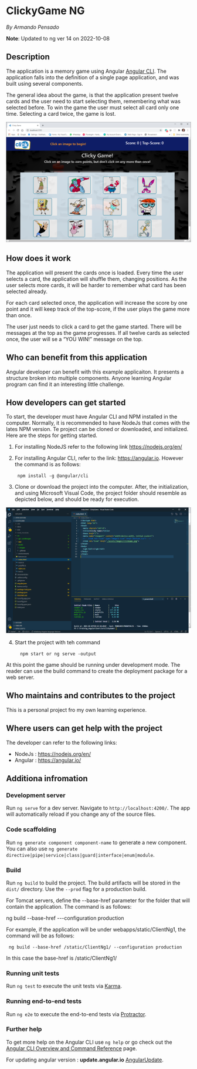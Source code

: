 # ClickyGame NG

_By Armando Pensado_

**Note**: Updated to ng ver 14 on 2022-10-08
## Description

The application is a memory game using Angular [Angular CLI](https://github.com/angular/angular-cli). The application falls into the definition of a single page application, and was built using several components. 

The general idea about the game, is that the application present twelve cards and the user need to start selecting them, remembering what was selected before.  To win the game the user must select all card only one time. Selecting a card twice, the game is lost.


![Start](./docs/1.ClickyGame.png)


## How does it work

The application will present the cards once is loaded. Every time the user selects a card, the application will shuffle them, changing positions. As the user selects more cards, it will be harder to remember what card has been selected already.

For each card selected once, the application will increase the score by one point and it will keep track of the top-score, if the user plays the game more than once.

The user just needs to click a card to get the game started. There will be messages at the top as the game progresses. If all twelve cards as selected once, the user will se a “YOU WIN!” message on the top.

## Who can benefit from this application

Angular developer can benefit with this example applicaiton. It presents a structure broken into multiple components. Anyone learning Angular program can find it an interesting little challenge. 

## How developers can get started

To start, the developer must have Angular CLI and NPM installed in the computer. Normally, it is recommended to have NodeJs that comes with the lates NPM version. Te project can be cloned or downloaded, and initialized.  Here are the steps for getting started.

1. For installing NodeJS refer to the following link https://nodejs.org/en/

2. For installing Angular CLI, refer to the link: https://angular.io. However the command is as follows:


        npm install -g @angular/cli


3. Clone or download the project into the computer. After, the initialization, and using Microsoft Visual Code, the project folder should resemble as depicted below, and should be ready for execution.

![layout](./docs/2.ClickyGame.vscode.png)

4. Start the project with teh command


         npm start or ng serve -output


At this point the game should be running under development mode.  The reader can use the build command to create the deployment package for a web server.


## Who maintains and contributes to the project

This is a personal project fro my own learning experience. 


## Where users can get help with the project

The developer can refer to the following links:

* NodeJs  : https://nodejs.org/en/
* Angular : https://angular.io/



## Additiona infromation 

### Development server

Run `ng serve` for a dev server. Navigate to `http://localhost:4200/`. The app will automatically reload if you change any of the source files.

### Code scaffolding

Run `ng generate component component-name` to generate a new component. You can also use `ng generate directive|pipe|service|class|guard|interface|enum|module`.

### Build

Run `ng build` to build the project. 
The build artifacts will be stored in the `dist/` directory. 
Use the `--prod` flag for a production build.

For Tomcat servers, define the --base-href parameter for the folder that will contain the application. The command is as follows:

   ng build --base-href <myFolder> ---configuration production

For example, if the application will be under webapps/static/ClientNg1, the command will be as follows:
  
     ng build --base-href /static/ClientNg1/ --configuration production

In this case the base-href is /static/ClientNg1/


### Running unit tests

Run `ng test` to execute the unit tests via [Karma](https://karma-runner.github.io).

### Running end-to-end tests

Run `ng e2e` to execute the end-to-end tests via [Protractor](http://www.protractortest.org/).

### Further help

To get more help on the Angular CLI use `ng help` or go check out the [Angular CLI Overview and Command Reference](https://angular.io/cli) page.

For updating angular version : **update.angular.io** [AngularUpdate](https://update.angular.io/).
